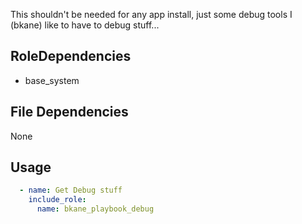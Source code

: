 This shouldn't be needed for any app install, just some debug tools I (bkane) like
to have to debug stuff...

## RoleDependencies

- base_system

## File Dependencies

None

## Usage

```yaml
  - name: Get Debug stuff
    include_role:
      name: bkane_playbook_debug
```
